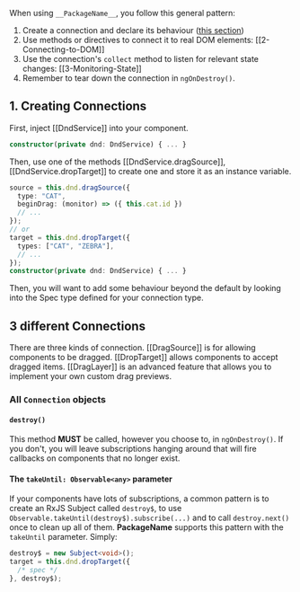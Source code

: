 When using `__PackageName__`, you follow this general pattern:

1. Create a connection and declare its behaviour ([this
   section](#1-creating-connections))
2. Use methods or directives to connect it to real DOM elements:
   [[2-Connecting-to-DOM]]
3. Use the connection's `collect` method to listen for relevant state changes:
   [[3-Monitoring-State]]
4. Remember to tear down the connection in `ngOnDestroy()`.

## 1. Creating Connections

First, inject [[DndService]] into your component.

```typescript
constructor(private dnd: DndService) { ... }
```

Then, use one of the methods [[DndService.dragSource]],
[[DndService.dropTarget]] to create one and store it as an instance variable.

```typescript
source = this.dnd.dragSource({
  type: "CAT",
  beginDrag: (monitor) => ({ this.cat.id })
  // ...
});
// or
target = this.dnd.dropTarget({
  types: ["CAT", "ZEBRA"],
  // ...
});
constructor(private dnd: DndService) { ... }
```

Then, you will want to add some behaviour beyond the default by looking into the
Spec type defined for your connection type.



## 3 different Connections

There are three kinds of connection. [[DragSource]] is for allowing
components to be dragged. [[DropTarget]] allows components to accept
dragged items. [[DragLayer]] is an advanced feature that allows you to
implement your own custom drag previews.

### 

### All `Connection` objects

#### `destroy()`

This method **MUST** be called, however you choose to, in `ngOnDestroy()`. If you
don't, you will leave subscriptions hanging around that will fire callbacks on
components that no longer exist.

#### The `takeUntil: Observable<any>` parameter

If your components have lots of subscriptions, a common pattern is to create an
RxJS Subject called `destroy$`, to use
`Observable.takeUntil(destroy$).subscribe(...)` and to call `destroy.next()` once
to clean up all of them. __PackageName__ supports this pattern with the
`takeUntil` parameter. Simply:

```typescript
destroy$ = new Subject<void>();
target = this.dnd.dropTarget({
  /* spec */
}, destroy$);
```

